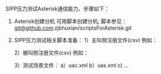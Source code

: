 SIPP压力测试Asterisk通信能力，步骤如下：

1. Asterisk创建分机
	可用脚本创建分机;
	脚本参见：git@github.com:zjbhuxian/scriptsForAsterisk.git

2. SIPP压力测试相关脚本准备：
	1）主叫侧注册文件(csv)
		例如：

	2）被叫侧注册文件(csv)
		例如：

	3）测试场景文件：
		a）uac.xml
		b）uas.xml
		c) ...


